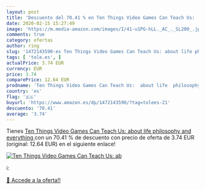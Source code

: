 ```yaml
---
layout: post
title: 'Descuento del 70.41 % en Ten Things Video Games Can Teach Us:  ab'
date: 2020-02-15 15:27:49
image: 'https://m.media-amazon.com/images/I/41-u1PG-hLL._AC_._SL200_.jpg'
comments: true
category: ofertas
author: ring
slug: '1472143590-es Ten Things Video Games Can Teach Us: about life philosophy...'
tags: [ 'tole.es', ]
actualPrice: 3.74 EUR
currency: EUR
price: 3.74
comparePrice: 12.64 EUR
prodname: 'Ten Things Video Games Can Teach Us:  about life  philosophy and everything '
country: 'es'
flag: '🇪🇸'
buyurl: 'https://www.amazon.es/dp/1472143590/?tag=tolees-21'
descuento: '70.41'
average: '3.74'
---
```


Tienes [Ten Things Video Games Can Teach Us:  about life  philosophy and everything ](https://www.amazon.es/dp/1472143590/?tag=tolees-21) con un 70.41 % de descuento con precio de oferta de 3.74 EUR (original: 12.64 EUR) en el siguiente enlace!

[![Ten Things Video Games Can Teach Us:  ab](https://m.media-amazon.com/images/I/41-u1PG-hLL._AC_._SL200_.jpg)](https://www.amazon.es/dp/1472143590/?tag=tolees-21)

ℹ️:


[🛒 Accede a la oferta!!](https://www.amazon.es/dp/1472143590/?tag=tolees-21)
